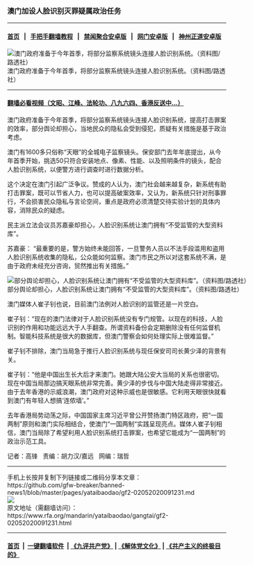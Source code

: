 ### 澳门加设人脸识别灭罪疑属政治任务
------------------------

#### [首页](https://github.com/gfw-breaker/banned-news1/blob/master/README.md) &nbsp;&nbsp;|&nbsp;&nbsp; [手把手翻墙教程](https://github.com/gfw-breaker/guides/wiki) &nbsp;&nbsp;|&nbsp;&nbsp; [禁闻聚合安卓版](https://github.com/gfw-breaker/bn-android) &nbsp;&nbsp;|&nbsp;&nbsp; [网门安卓版](https://github.com/oGate2/oGate) &nbsp;&nbsp;|&nbsp;&nbsp; [神州正道安卓版](https://github.com/SzzdOgate/update) 



<div id="headerimg">
 <img alt="澳门政府准备于今年首季，将部分监察系统镜头连接人脸识别系统。（资料图/路透社）" src="https://www.rfa.org/mandarin/yataibaodao/gangtai/gf2-02052020091231.html/2019-05-09T003311Z_2036598470_RC184FE55330_RTRMADP_3_CHINA-SECURITY.JPG/@@images/d20c5413-39fc-462d-b7ba-71874e291f15.jpeg" title="澳门政府准备于今年首季，将部分监察系统镜头连接人脸识别系统。（资料图/路透社）"/>
 <div id="headerimgcontents">
  <div id="headerimgcaption">
   <span>
    澳门政府准备于今年首季，将部分监察系统镜头连接人脸识别系统。（资料图/路透社）
   </span>
   <!-- zoomattribute -->
  </div>
  <!-- headerimgcaption -->
 </div>
 <!-- headerimagecontents -->
</div>

<hr/>


#### [翻墙必看视频（文昭、江峰、法轮功、八九六四、香港反送中...）](https://github.com/gfw-breaker/banned-news1/blob/master/pages/link3.md)

<div id="storytext">
 <div>
  <div class="slot_header">
  </div>
 </div>
 <p>
  澳门政府准备于今年首季，将部分监察系统镜头连接人脸识别系统，提高打击罪案的效率，部分舆论却担心，当地民众的隐私会受到侵犯，质疑有关措施是基于政治考虑。
 </p>
 <p>
  澳门有1600多只俗称“天眼”的全城电子监察镜头。保安部门去年年底提出，从今年首季开始，挑选50只符合安装地点、像素、性能、以及照明条件的镜头，配合人脸识别系统，以便警方进行调查时进行数据分析。
 </p>
 <p>
 </p>
 <p>
 </p>
 <p>
  这个决定在澳门引起广泛争议。赞成的人认为，澳门社会越来越复杂，新系统有助打击罪案，既可以节省人力，也可以提高破案效率，又认为，新系统只针对刑事罪行，不会损害民众隐私与言论空间，重点是政府必须清楚交待实验计划的具体内容，消除民众的疑虑。
 </p>
 <p>
  民主派立法会议员苏嘉豪却担心，人脸识别系统让澳门拥有“不受监管的大型资料库”。
 </p>
 <p>
  苏嘉豪： “最重要的是，警方始终未能回答，一旦警务人员以不法手段滥用和盗用人脸识别系统收集的隐私，公众能如何监察。澳门市民之所以对这套系统不满，是由于政府未经充分咨询，贸然推出有关措施。”
 </p>
 <p>
 </p>
 <p>
  <div class="image-inline captioned" style="width:1500px;">
   <div style="width:1500px;">
    <img alt="部分舆论却担心，人脸识别系统让澳门拥有“不受监管的大型资料库”。（资料图/路透社）" src="https://www.rfa.org/mandarin/yataibaodao/gangtai/gf2-02052020091231.html/2019-12-30T085738Z_1_LYNXMPEFBT0CZ_RTROPTP_4_TECH-CES-ASIA-1.JPG" title="部分舆论却担心，人脸识别系统让澳门拥有“不受监管的大型资料库”。（资料图/路透社）"/>
   </div>
   <div class="image-caption">
    <span style="width:1500px;">
     部分舆论却担心，人脸识别系统让澳门拥有“不受监管的大型资料库”。（资料图/路透社）
    </span>
    <span class="copyright">
    </span>
   </div>
  </div>
 </p>
 <p>
  澳门媒体人崔子钊也说，目前澳门法例对人脸识别的监管还是一片空白。
 </p>
 <p>
  崔子钊：“现在的澳门法律对于人脸识别系统没有专门规管。以现在的科技，人脸识别的作用和功能远远大于人手翻查。所谓资料备份会定期删除没有任何监督机制。智能科技系统是很大的数据库，但澳门警察会如何处理实际上很难监督。”
 </p>
 <p>
  崔子钊不排除，澳门当局急于推行人脸识别系统与现任保安司司长黄少泽的背景有关。
 </p>
 <p>
  崔子钊：“他是中国出生长大后才来澳门。她跟大陆公安大当局的关系也很密切。现在中国当局那边搞天眼系统非常完善。黄少泽的步伐与中国大陆走得非常接近。由于去年香港的示威浪潮，澳门政府对这种示威也是很敏感。它利用天眼很快就看到澳门有年轻人想搞‘连侬墙’。”
 </p>
 <p>
  去年香港局势动荡之际，中国国家主席习近平曾公开赞扬澳门特区政府，把“一国两制”原则和澳门实际相结合，使澳门“一国两制“实践呈现亮点。媒体人崔子钊相信，澳门当局除了希望利用人脸识别系统打击罪案，也希望它能成为“一国两制”的政治示范工具。
 </p>
 <p>
 </p>
 <p>
  记者：高锋   责编：胡力汉/嘉远   网编：瑞哲
 </p>
</div>

<hr/>
手机上长按并复制下列链接或二维码分享本文章：<br/>
https://github.com/gfw-breaker/banned-news1/blob/master/pages/yataibaodao/gf2-02052020091231.md <br/>
<a href='https://github.com/gfw-breaker/banned-news1/blob/master/pages/yataibaodao/gf2-02052020091231.md'><img src='https://github.com/gfw-breaker/banned-news1/blob/master/pages/yataibaodao/gf2-02052020091231.md.png'/></a> <br/>
原文地址（需翻墙访问）：https://www.rfa.org/mandarin/yataibaodao/gangtai/gf2-02052020091231.html


------------------------
#### [首页](https://github.com/gfw-breaker/banned-news1/blob/master/README.md) &nbsp;|&nbsp; [一键翻墙软件](https://github.com/gfw-breaker/nogfw/blob/master/README.md) &nbsp;| [《九评共产党》](https://github.com/gfw-breaker/9ping.md/blob/master/README.md#九评之一评共产党是什么) | [《解体党文化》](https://github.com/gfw-breaker/jtdwh.md/blob/master/README.md) | [《共产主义的终极目的》](https://github.com/gfw-breaker/gczydzjmd.md/blob/master/README.md)


<img src='http://gfw-breaker.win/banned-news/pages/yataibaodao/gf2-02052020091231.md' width='0px' height='0px'/>